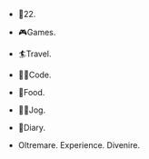 - 👦22.
- 🎮Games.
- 🏄‍Travel.
- 👨‍💻Code.
- 🍖Food.
- 🏃‍♂️Jog.
- 📖Diary.


- Oltremare. Experience. Divenire.
